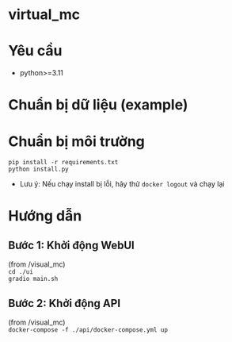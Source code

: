 # virtual_mc

# Yêu cầu
- python>=3.11


# Chuẩn bị dữ liệu (example)

# Chuẩn bị môi trường
```pip install -r requirements.txt```  
```python install.py```

* Lưu ý: Nếu chạy install bị lỗi, hãy thử  ```docker logout``` và chạy lại 

# Hướng dẫn
## Bước 1: Khởi động WebUI
(from /visual_mc)  
```cd ./ui```  
```gradio main.sh```  

## Bước 2: Khởi động API
(from /visual_mc)  
```docker-compose -f ./api/docker-compose.yml up```  